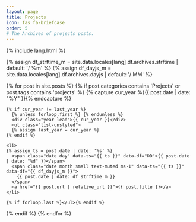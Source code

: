 ```yaml
---
layout: page
title: Projects
icon: fas fa-briefcase
order: 5
# The Archives of projects posts.
---
```


{% include lang.html %}

{% assign df_strftime_m = site.data.locales[lang].df.archives.strftime | default: '/ %m' %}
{% assign df_dayjs_m = site.data.locales[lang].df.archives.dayjs | default: '/ MM' %}

<div id="archives" class="pl-xl-3">

{% for post in site.posts %}
  {% if post.categories contains 'Projects' or post.tags contains 'projects' %}
    {% capture cur_year %}{{ post.date | date: "%Y" }}{% endcapture %}

    {% if cur_year != last_year %}
      {% unless forloop.first %} {% endunless %}
      <div class="year lead">{{ cur_year }}</div>
      <ul class="list-unstyled">
      {% assign last_year = cur_year %}
    {% endif %}

    <li>
    {% assign ts = post.date | date: '%s' %}
      <span class="date day" data-ts="{{ ts }}" data-df="DD">{{ post.date | date: "%d" }}</span>
      <span class="date month small text-muted ms-1" data-ts="{{ ts }}" data-df="{{ df_dayjs_m }}">
        {{ post.date | date: df_strftime_m }}
      </span>
      <a href="{{ post.url | relative_url }}">{{ post.title }}</a>
    </li>

    {% if forloop.last %}</ul>{% endif %}
  {% endif %}
{% endfor %}
